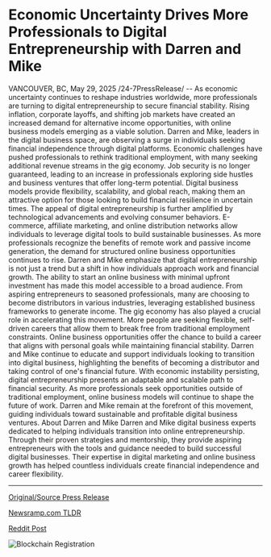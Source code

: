 # Economic Uncertainty Drives More Professionals to Digital Entrepreneurship with Darren and Mike

VANCOUVER, BC, May 29, 2025 /24-7PressRelease/ -- As economic uncertainty continues to reshape industries worldwide, more professionals are turning to digital entrepreneurship to secure financial stability. Rising inflation, corporate layoffs, and shifting job markets have created an increased demand for alternative income opportunities, with online business models emerging as a viable solution. Darren and Mike, leaders in the digital business space, are observing a surge in individuals seeking financial independence through digital platforms.  Economic challenges have pushed professionals to rethink traditional employment, with many seeking additional revenue streams in the gig economy. Job security is no longer guaranteed, leading to an increase in professionals exploring side hustles and business ventures that offer long-term potential. Digital business models provide flexibility, scalability, and global reach, making them an attractive option for those looking to build financial resilience in uncertain times.  The appeal of digital entrepreneurship is further amplified by technological advancements and evolving consumer behaviors. E-commerce, affiliate marketing, and online distribution networks allow individuals to leverage digital tools to build sustainable businesses. As more professionals recognize the benefits of remote work and passive income generation, the demand for structured online business opportunities continues to rise.  Darren and Mike emphasize that digital entrepreneurship is not just a trend but a shift in how individuals approach work and financial growth. The ability to start an online business with minimal upfront investment has made this model accessible to a broad audience. From aspiring entrepreneurs to seasoned professionals, many are choosing to become distributors in various industries, leveraging established business frameworks to generate income.  The gig economy has also played a crucial role in accelerating this movement. More people are seeking flexible, self-driven careers that allow them to break free from traditional employment constraints. Online business opportunities offer the chance to build a career that aligns with personal goals while maintaining financial stability. Darren and Mike continue to educate and support individuals looking to transition into digital business, highlighting the benefits of becoming a distributor and taking control of one's financial future.  With economic instability persisting, digital entrepreneurship presents an adaptable and scalable path to financial security. As more professionals seek opportunities outside of traditional employment, online business models will continue to shape the future of work. Darren and Mike remain at the forefront of this movement, guiding individuals toward sustainable and profitable digital business ventures.  About Darren and Mike  Darren and Mike digital business experts dedicated to helping individuals transition into online entrepreneurship. Through their proven strategies and mentorship, they provide aspiring entrepreneurs with the tools and guidance needed to build successful digital businesses. Their expertise in digital marketing and online business growth has helped countless individuals create financial independence and career flexibility. 

---

[Original/Source Press Release](https://www.24-7pressrelease.com/press-release/523266/economic-uncertainty-drives-more-professionals-to-digital-entrepreneurship-with-darren-and-mike)
                    

[Newsramp.com TLDR](https://newsramp.com/curated-news/darren-and-mike-lead-the-way-in-digital-entrepreneurship-amid-economic-uncertainty/e8c1e6f36d06340982b8d5ff402916ee) 

 



[Reddit Post](https://www.reddit.com/r/StartupBusinessNews/comments/1ky4m38/darren_and_mike_lead_the_way_in_digital/) 



![Blockchain Registration](https://cdn.newsramp.app/24-7PressRelease/qrcode/255/29/herbZVGn.webp)